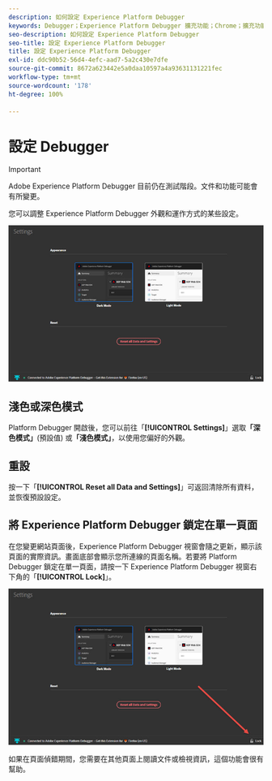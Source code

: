 ```yaml
---
description: 如何設定 Experience Platform Debugger
keywords: Debugger；Experience Platform Debugger 擴充功能；Chrome；擴充功能；設定
seo-description: 如何設定 Experience Platform Debugger
seo-title: 設定 Experience Platform Debugger
title: 設定 Experience Platform Debugger
exl-id: ddc90b52-56d4-4efc-aad7-5a2c430e7dfe
source-git-commit: 8672a623442e5a0daa10597a4a93631131221fec
workflow-type: tm+mt
source-wordcount: '178'
ht-degree: 100%

---
```


# 設定 Debugger

>[!IMPORTANT]
>
>Adobe Experience Platform Debugger 目前仍在測試階段。文件和功能可能會有所變更。

您可以調整 Experience Platform Debugger 外觀和運作方式的某些設定。

![](assets/settings.jpg)

## 淺色或深色模式

 Platform Debugger 開啟後，您可以前往「**[!UICONTROL Settings]**」選取&#x200B;**「深色模式」**(預設值) 或&#x200B;**「淺色模式」**，以使用您偏好的外觀。

## 重設

按一下「**[!UICONTROL Reset all Data and Settings]**」可返回清除所有資料，並恢復預設設定。

## 將 Experience Platform Debugger 鎖定在單一頁面

在您變更網站頁面後，Experience Platform Debugger 視窗會隨之更新，顯示該頁面的實際資訊。畫面底部會顯示您所連線的頁面名稱。若要將 Platform Debugger 鎖定在單一頁面，請按一下 Experience Platform Debugger 視窗右下角的「**[!UICONTROL Lock]**」。

![](assets/lock.jpg)

如果在頁面偵錯期間，您需要在其他頁面上閱讀文件或檢視資訊，這個功能會很有幫助。
